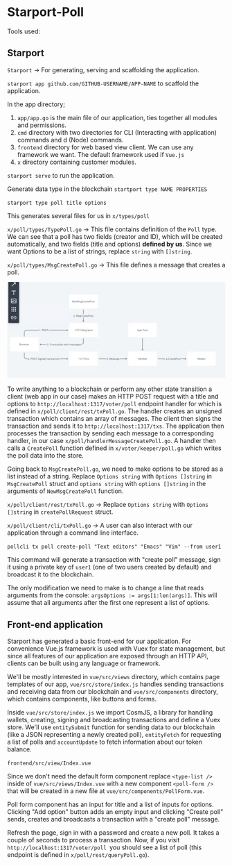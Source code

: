 # Starport-Poll

Tools used:

## Starport

`Starport` -> For generating, serving and scaffolding the application.

`starport app github.com/GITHUB-USERNAME/APP-NAME` to scaffold the application.

In the app directory;
1. `app/app.go` is the main file of our application, ties together all modules and permissions.
2. `cmd` directory with two directories for CLI (Interacting with application) commands and d (Node) commands.
3. `frontend` directory for web based view client. We can use any framework we want. The default framework used if `Vue.js`
4. `x` directory containing customer modules.

`starport serve` to run the application.


Generate data type in the blockchain
`startport type NAME PROPERTIES`

`starport type poll title options`

This generates several files for us in `x/types/poll`

`x/poll/types/TypePoll.go` -> This file contains definition of the `Poll` type. We can see that a poll has two fields (creator and ID), which will be created automatically, and two fields (title and options) **defined by us**. Since we want Options to be a list of strings, replace `string` with `[]string`.

`x/poll/types/MsgCreatePoll.go` -> This file defines a message that creates a poll.

![](transactionFlow.png)

To write anything to a blockchain or perform any other state transition a client (web app in our case) makes an HTTP POST request with a title and options to `http://localhost:1317/voter/poll` endpoint handler for which is defined in `x/poll/client/rest/txPoll.go`. The handler creates an unsigned transaction which contains an array of messages. The client then signs the transaction and sends it to `http://localhost:1317/txs`. The application then processes the transaction by sending each message to a corresponding handler, in our case `x/poll/handlerMessageCreatePoll.go`. A handler then calls a `CreatePoll` function defined in `x/voter/keeper/poll.go` which writes the poll data into the store.

Going back to `MsgCreatePoll.go`, we need to make options to be stored as a list instead of a string. Replace `Options string` with `Options []string` in `MsgCreatePoll` struct and `options string` with `options []string` in the arguments of `NewMsgCreatePoll` function.

`x/poll/client/rest/txPoll.go` -> Replace `Options string` with `Options []string` in `createPollRequest` struct.

`x/poll/client/cli/txPoll.go` -> A user can also interact with our application through a command line interface.

`pollcli tx poll create-poll "Text editors" "Emacs" "Vim" --from user1`

This command will generate a transaction with "create poll" message, sign it using a private key of `user1` (one of two users created by default) and broadcast it to the blockchain.

The only modification we need to make is to change a line that reads arguments from the console: `argsOptions := args[1:len(args)]`. This will assume that all arguments after the first one represent a list of options.

## Front-end application

Starport has generated a basic front-end for our application. For convenience Vue.js framework is used with Vuex for state management, but since all features of our application are exposed through an HTTP API, clients can be built using any language or framework.

We'll be mostly interested in `vue/src/views` directory, which contains page templates of our app, `vue/src/store/index.js` handles sending transactions and receiving data from our blockchain and `vue/src/components` directory, which contains components, like buttons and forms.

Inside `vue/src/store/index.js` we import CosmJS, a library for handling wallets, creating, signing and broadcasting transactions and define a Vuex store. We'll use `entitySubmit` function for sending data to our blockchain (like a JSON representing a newly created poll), `entityFetch` for requesting a list of polls and `accountUpdate` to fetch information about our token balance.

`frontend/src/view/Index.vue`

Since we don't need the default form component replace `<type-list />` inside of `vue/src/views/Index.vue` with a new component `<poll-form />` that will be created in a new file at `vue/src/components/PollForm.vue`.

Poll form component has an input for title and a list of inputs for options. Clicking "Add option" button adds an empty input and clicking "Create poll" sends, creates and broadcasts a transaction with a "create poll" message.

Refresh the page, sign in with a password and create a new poll. It takes a couple of seconds to process a transaction. Now, if you visit `http://localhost:1317/voter/poll `you should see a list of poll (this endpoint is defined in `x/poll/rest/queryPoll.go`).

